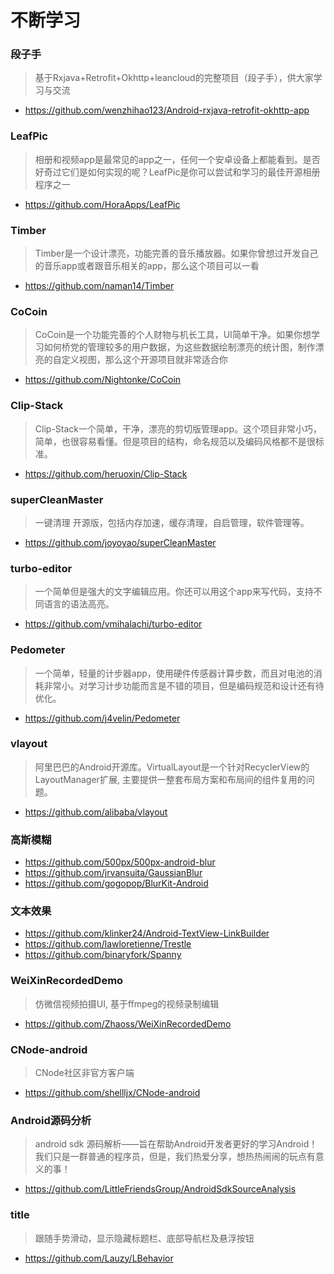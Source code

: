 # 不断学习

### 段子手
> 基于Rxjava+Retrofit+Okhttp+leancloud的完整项目（段子手），供大家学习与交流
* https://github.com/wenzhihao123/Android-rxjava-retrofit-okhttp-app

### LeafPic
> 相册和视频app是最常见的app之一，任何一个安卓设备上都能看到。是否好奇过它们是如何实现的呢？LeafPic是你可以尝试和学习的最佳开源相册程序之一
* https://github.com/HoraApps/LeafPic

### Timber
> Timber是一个设计漂亮，功能完善的音乐播放器。如果你曾想过开发自己的音乐app或者跟音乐相关的app，那么这个项目可以一看
* https://github.com/naman14/Timber

### CoCoin
> CoCoin是一个功能完善的个人财物与机长工具，UI简单干净。如果你想学习如何桥党的管理较多的用户数据，为这些数据绘制漂亮的统计图，制作漂亮的自定义视图，那么这个开源项目就非常适合你
* https://github.com/Nightonke/CoCoin

### Clip-Stack
> Clip-Stack一个简单，干净，漂亮的剪切版管理app。这个项目非常小巧，简单，也很容易看懂。但是项目的结构，命名规范以及编码风格都不是很标准。
* https://github.com/heruoxin/Clip-Stack

### superCleanMaster
> 一键清理 开源版，包括内存加速，缓存清理，自启管理，软件管理等。
* https://github.com/joyoyao/superCleanMaster

### turbo-editor
> 一个简单但是强大的文字编辑应用。你还可以用这个app来写代码，支持不同语言的语法高亮。
* https://github.com/vmihalachi/turbo-editor

### Pedometer
> 一个简单，轻量的计步器app，使用硬件传感器计算步数，而且对电池的消耗非常小。对学习计步功能而言是不错的项目，但是编码规范和设计还有待优化。
* https://github.com/j4velin/Pedometer

### vlayout
> 阿里巴巴的Android开源库。VirtualLayout是一个针对RecyclerView的LayoutManager扩展, 主要提供一整套布局方案和布局间的组件复用的问题。
* https://github.com/alibaba/vlayout

### 高斯模糊
* https://github.com/500px/500px-android-blur
* https://github.com/jrvansuita/GaussianBlur
* https://github.com/gogopop/BlurKit-Android

### 文本效果
* https://github.com/klinker24/Android-TextView-LinkBuilder
* https://github.com/lawloretienne/Trestle
* https://github.com/binaryfork/Spanny

### WeiXinRecordedDemo
> 仿微信视频拍摄UI, 基于ffmpeg的视频录制编辑
* https://github.com/Zhaoss/WeiXinRecordedDemo

### CNode-android
> CNode社区非官方客户端
* https://github.com/shellljx/CNode-android

### Android源码分析
> android sdk 源码解析——旨在帮助Android开发者更好的学习Android！我们只是一群普通的程序员，但是，我们热爱分享，想热热闹闹的玩点有意义的事！
* https://github.com/LittleFriendsGroup/AndroidSdkSourceAnalysis

### title
> 跟随手势滑动，显示隐藏标题栏、底部导航栏及悬浮按钮
* https://github.com/Lauzy/LBehavior
